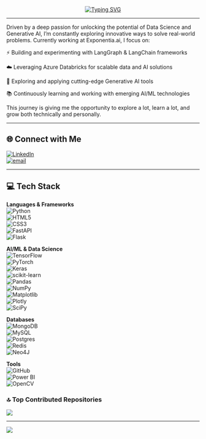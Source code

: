<p align="center">
  <a href="https://git.io/typing-svg">
    <img 
      src="https://readme-typing-svg.demolab.com?font=Fira+Code&size=24&duration=5000&pause=1000&color=F7F4F1&background=FF640B00&center=true&multiline=true&width=900&lines=%F0%9F%91%8B+Welcome+to+Roshni%27s+GitHub+Profile!" 
      alt="Typing SVG" 
    />
  </a>
</p>

---

Driven by a deep passion for unlocking the potential of Data Science and Generative AI, I’m constantly exploring innovative ways to solve real-world problems.
Currently working at Exponentia.ai, I focus on:

⚡ Building and experimenting with LangGraph & LangChain frameworks

☁️ Leveraging Azure Databricks for scalable data and AI solutions

🤖 Exploring and applying cutting-edge Generative AI tools

📚 Continuously learning and working with emerging AI/ML technologies  

This journey is giving me the opportunity to explore a lot, learn a lot, and grow both technically and personally.

---

## 🌐 Connect with Me

[![LinkedIn](https://img.shields.io/badge/LinkedIn-%230077B5.svg?logo=linkedin&logoColor=white)](https://www.linkedin.com/in/roshnipanda/)  
[![email](https://img.shields.io/badge/Email-D14836?logo=gmail&logoColor=white)](mailto:roshnipanda26@gmail.com)

---

## 💻 Tech Stack

**Languages & Frameworks**  
![Python](https://img.shields.io/badge/python-3670A0?style=for-the-badge&logo=python&logoColor=ffdd54)  
![HTML5](https://img.shields.io/badge/html5-%23E34F26.svg?style=for-the-badge&logo=html5&logoColor=white)  
![CSS3](https://img.shields.io/badge/css3-%231572B6.svg?style=for-the-badge&logo=css3&logoColor=white)  
![FastAPI](https://img.shields.io/badge/FastAPI-005571?style=for-the-badge&logo=fastapi)  
![Flask](https://img.shields.io/badge/flask-%23000.svg?style=for-the-badge&logo=flask&logoColor=white)  

**AI/ML & Data Science**  
![TensorFlow](https://img.shields.io/badge/TensorFlow-%23FF6F00.svg?style=for-the-badge&logo=TensorFlow&logoColor=white)  
![PyTorch](https://img.shields.io/badge/PyTorch-%23EE4C2C.svg?style=for-the-badge&logo=PyTorch&logoColor=white)  
![Keras](https://img.shields.io/badge/Keras-%23D00000.svg?style=for-the-badge&logo=Keras&logoColor=white)  
![scikit-learn](https://img.shields.io/badge/scikit--learn-%23F7931E.svg?style=for-the-badge&logo=scikit-learn&logoColor=white)  
![Pandas](https://img.shields.io/badge/pandas-%23150458.svg?style=for-the-badge&logo=pandas&logoColor=white)  
![NumPy](https://img.shields.io/badge/numpy-%23013243.svg?style=for-the-badge&logo=numpy&logoColor=white)  
![Matplotlib](https://img.shields.io/badge/Matplotlib-%23ffffff.svg?style=for-the-badge&logo=Matplotlib&logoColor=black)  
![Plotly](https://img.shields.io/badge/Plotly-%233F4F75.svg?style=for-the-badge&logo=plotly&logoColor=white)  
![SciPy](https://img.shields.io/badge/SciPy-%230C55A5.svg?style=for-the-badge&logo=scipy&logoColor=%white)  

**Databases**  
![MongoDB](https://img.shields.io/badge/MongoDB-%234ea94b.svg?style=for-the-badge&logo=mongodb&logoColor=white)  
![MySQL](https://img.shields.io/badge/mysql-4479A1.svg?style=for-the-badge&logo=mysql&logoColor=white)  
![Postgres](https://img.shields.io/badge/postgres-%23316192.svg?style=for-the-badge&logo=postgresql&logoColor=white)  
![Redis](https://img.shields.io/badge/redis-%23DD0031.svg?style=for-the-badge&logo=redis&logoColor=white)  
![Neo4J](https://img.shields.io/badge/Neo4j-008CC1?style=for-the-badge&logo=neo4j&logoColor=white)

**Tools**  
![GitHub](https://img.shields.io/badge/github-%23121011.svg?style=for-the-badge&logo=github&logoColor=white)  
![Power BI](https://img.shields.io/badge/power_bi-F2C811?style=for-the-badge&logo=powerbi&logoColor=black)  
![OpenCV](https://img.shields.io/badge/opencv-%23white.svg?style=for-the-badge&logo=opencv&logoColor=white)



### 🔝 Top Contributed Repositories

![](https://github-contributor-stats.vercel.app/api?username=pandaroshni&limit=5&theme=dark&combine_all_yearly_contributions=true)

---

[![](https://visitcount.itsvg.in/api?id=pandaroshni&icon=0&color=0)](https://visitcount.itsvg.in)

<!-- Proudly created with GPRM ( https://gprm.itsvg.in ) -->
